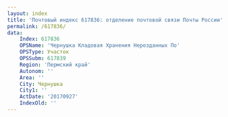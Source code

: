 ```yaml
---
layout: index
title: 'Почтовый индекс 617836: отделение почтовой связи Почты России'
permalink: /617836/
data:
    Index: 617836
    OPSName: 'Чернушка Кладовая Хранения Нерозданных По'
    OPSType: Участок
    OPSSubm: 617839
    Region: 'Пермский край'
    Autonom: ''
    Area: ''
    City: Чернушка
    City1: ''
    ActDate: '20170927'
    IndexOld: ''
---
```

